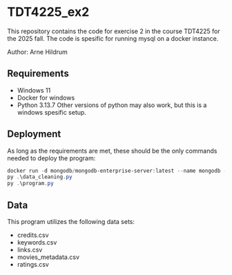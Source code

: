 # TDT4225_ex2
This repository contains the code for exercise 2 in the course TDT4225 for the 2025 fall. The code is spesific for running mysql on a docker instance. 

Author: Arne Hildrum
## Requirements 
- Windows 11
- Docker for windows
- Python 3.13.7
Other versions of python may also work, but this is a windows spesific setup.

## Deployment
As long as the requirements are met, these should be the only commands needed to deploy the program:
```ps1
docker run -d mongodb/mongodb-enterprise-server:latest --name mongodb -p 27017:27017 -e MONGO_INITDB_ROOT_USERNAME=root -e MONGO_INITDB_ROOT_PASSWORD=secret123
py .\data_cleaning.py
py .\program.py
```
## Data
This program utilizes the following data sets:
- credits.csv
- keywords.csv
- links.csv
- movies_metadata.csv
- ratings.csv
